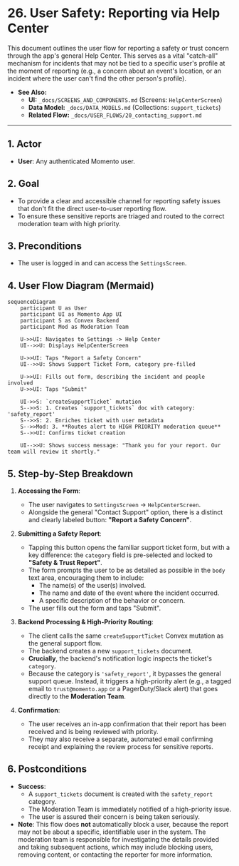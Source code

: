 # 26. User Safety: Reporting via Help Center

This document outlines the user flow for reporting a safety or trust concern through the app's general Help Center. This serves as a vital "catch-all" mechanism for incidents that may not be tied to a specific user's profile at the moment of reporting (e.g., a concern about an event's location, or an incident where the user can't find the other person's profile).

- **See Also:**
  - **UI:** `_docs/SCREENS_AND_COMPONENTS.md` (Screens: `HelpCenterScreen`)
  - **Data Model:** `_docs/DATA_MODELS.md` (Collections: `support_tickets`)
  - **Related Flow:** `_docs/USER_FLOWS/20_contacting_support.md`

---

## 1. Actor

- **User**: Any authenticated Momento user.

## 2. Goal

- To provide a clear and accessible channel for reporting safety issues that don't fit the direct user-to-user reporting flow.
- To ensure these sensitive reports are triaged and routed to the correct moderation team with high priority.

## 3. Preconditions

- The user is logged in and can access the `SettingsScreen`.

## 4. User Flow Diagram (Mermaid)

```mermaid
sequenceDiagram
    participant U as User
    participant UI as Momento App UI
    participant S as Convex Backend
    participant Mod as Moderation Team

    U->>UI: Navigates to Settings -> Help Center
    UI-->>U: Displays HelpCenterScreen

    U->>UI: Taps "Report a Safety Concern"
    UI-->>U: Shows Support Ticket Form, category pre-filled

    U->>UI: Fills out form, describing the incident and people involved
    U->>UI: Taps "Submit"

    UI->>S: `createSupportTicket` mutation
    S-->>S: 1. Creates `support_tickets` doc with category: 'safety_report'
    S-->>S: 2. Enriches ticket with user metadata
    S-->>Mod: 3. **Routes alert to HIGH PRIORITY moderation queue**
    S-->>UI: Confirms ticket creation

    UI-->>U: Shows success message: "Thank you for your report. Our team will review it shortly."
```

## 5. Step-by-Step Breakdown

1.  **Accessing the Form**:
    - The user navigates to `SettingsScreen` -> `HelpCenterScreen`.
    - Alongside the general "Contact Support" option, there is a distinct and clearly labeled button: **"Report a Safety Concern"**.

2.  **Submitting a Safety Report**:
    - Tapping this button opens the familiar support ticket form, but with a key difference: the `category` field is pre-selected and locked to **"Safety & Trust Report"**.
    - The form prompts the user to be as detailed as possible in the `body` text area, encouraging them to include:
      - The name(s) of the user(s) involved.
      - The name and date of the event where the incident occurred.
      - A specific description of the behavior or concern.
    - The user fills out the form and taps "Submit".

3.  **Backend Processing & High-Priority Routing**:
    - The client calls the same `createSupportTicket` Convex mutation as the general support flow.
    - The backend creates a new `support_tickets` document.
    - **Crucially**, the backend's notification logic inspects the ticket's `category`.
    - Because the category is `'safety_report'`, it bypasses the general support queue. Instead, it triggers a high-priority alert (e.g., a tagged email to `trust@momento.app` or a PagerDuty/Slack alert) that goes directly to the **Moderation Team**.

4.  **Confirmation**:
    - The user receives an in-app confirmation that their report has been received and is being reviewed with priority.
    - They may also receive a separate, automated email confirming receipt and explaining the review process for sensitive reports.

## 6. Postconditions

- **Success**:
  - A `support_tickets` document is created with the `safety_report` category.
  - The Moderation Team is immediately notified of a high-priority issue.
  - The user is assured their concern is being taken seriously.
- **Note**: This flow does **not** automatically block a user, because the report may not be about a specific, identifiable user in the system. The moderation team is responsible for investigating the details provided and taking subsequent actions, which may include blocking users, removing content, or contacting the reporter for more information.

